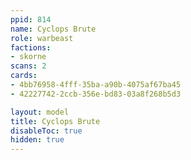 ```yaml
---
ppid: 814
name: Cyclops Brute
role: warbeast
factions:
- skorne
scans: 2
cards:
- 4bb76958-4fff-35ba-a90b-4075af67ba45
- 42227742-2ccb-356e-bd83-03a8f268b5d3

layout: model
title: Cyclops Brute
disableToc: true
hidden: true
---
```

